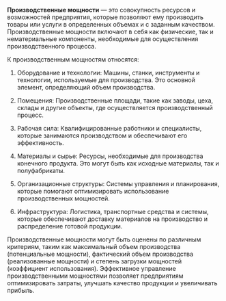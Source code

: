 **Производственные мощности** — это совокупность ресурсов и возможностей предприятия, которые позволяют ему производить товары или услуги в определенных объемах и с заданным качеством. Производственные мощности включают в себя как физические, так и нематериальные компоненты, необходимые для осуществления производственного процесса.

К производственным мощностям относятся:

1. Оборудование и технологии: Машины, станки, инструменты и технологии, используемые для производства. Это основной элемент, определяющий объем производства.

2. Помещения: Производственные площади, такие как заводы, цеха, склады и другие объекты, где осуществляется производственный процесс.

3. Рабочая сила: Квалифицированные работники и специалисты, которые занимаются производством и обеспечивают его эффективность.

4. Материалы и сырье: Ресурсы, необходимые для производства конечного продукта. Это могут быть как исходные материалы, так и полуфабрикаты.

5. Организационные структуры: Системы управления и планирования, которые помогают оптимизировать использование производственных мощностей.

6. Инфраструктура: Логистика, транспортные средства и системы, которые обеспечивают доставку материалов на производство и распределение готовой продукции.

Производственные мощности могут быть оценены по различным критериям, таким как максимальный объем производства (потенциальные мощности), фактический объем производства (реализованные мощности) и степень загрузки мощностей (коэффициент использования). Эффективное управление производственными мощностями позволяет предприятиям оптимизировать затраты, улучшать качество продукции и увеличивать прибыль.